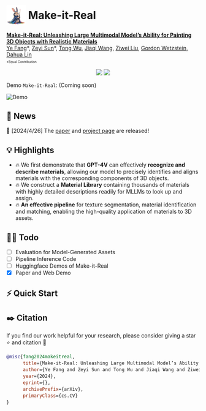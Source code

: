 # <img src="assets/icon1.png" style="vertical-align: -14px;" :height="50px" width="50px"> Make-it-Real

**[Make-it-Real: Unleashing Large Multimodal Model’s Ability for Painting 3D Objects with Realistic Materials](https://arxiv.org/abs/xxx)**
</br>
[Ye Fang](https://github.com/Aleafy)\*,
[Zeyi Sun](https://github.com/SunzeY)\*,
[Tong Wu](https://wutong16.github.io/),
[Jiaqi Wang](https://myownskyw7.github.io/),
[Ziwei Liu](https://liuziwei7.github.io/),
[Gordon Wetzstein](https://web.stanford.edu/~gordonwz/),
[Dahua Lin](http://dahua.site/)

<p style="font-size: 0.6em; margin-top: -1em">*Equal Contribution</p>
<p align="center">
<a href="https://arxiv.org/abs/xxx"><img src="https://img.shields.io/badge/arXiv-Paper-<color>"></a>
<a href="https://sunzey.github.io/Make-it-Real"><img src="https://img.shields.io/badge/Project-Website-red"></a>
</p>

Demo `Make-it-Real`: (Coming soon)
<!-- [![Hugging Face Spaces(Coming soon)](https://img.shields.io/badge/%F0%9F%A4%97%20Hugging%20Face-Spaces-yellow)](https://huggingface.co/spaces/xxx) -->


<!-- <video src="https://github.com/Aleafy/Make_it_Real/blob/main/assets/demo.mp4?raw=true" controls="controls">
您的浏览器不支持 video 标签。
</video> -->

![Demo](./assets/demo.gif)


## 📜 News
🚀 [2024/4/26] The [paper](https://arxiv.org/abs/xxx) and [project page](https://sunzey.github.io/Make-it-Real) are released!

## 💡 Highlights
- 🔥 We first demonstrate that **GPT-4V** can effectively **recognize and describe materials**, allowing our model to precisely identifies and aligns materials with the corresponding components of 3D objects.
- 🔥 We construct a **Material Library** containing thousands of materials with highly
detailed descriptions readily for MLLMs to look up and assign.
- 🔥 **An effective pipeline** for texture segmentation, material identification and matching, enabling the high-quality application of materials to
3D assets.

## 👨‍💻 Todo
- [ ] Evaluation for Model-Generated Assets
- [ ] Pipeline Inference Code
- [ ] Huggingface Demos of Make-it-Real
- [x] Paper and Web Demo

## ⚡ Quick Start






## ✒️ Citation
If you find our work helpful for your research, please consider giving a star ⭐ and citation 📝
```bibtex
@misc{fang2024makeitreal,
      title={Make-it-Real: Unleashing Large Multimodal Model’s Ability for Painting 3D Objects with Realistic Materials}, 
      author={Ye Fang and Zeyi Sun and Tong Wu and Jiaqi Wang and Ziwei Liu and Gordon Wetzstein and Dahua Lin},
      year={2024},
      eprint={},
      archivePrefix={arXiv},
      primaryClass={cs.CV}
}
```
